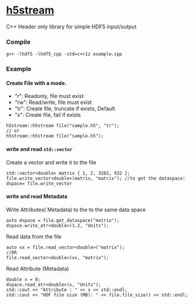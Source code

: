 # [h5stream](https://github.com/srbhp/h5stream)
C++ Header only library for simple HDF5 input/output

### Compile 

```
g++ -lhdf5 -lhdf5_cpp -std=c++1z example.cpp
```

### Example

#### Create File with a mode.


- "r":    Readonly, file must exist
- "rw": Read/write, file must exist
- "tr":   Create file, truncate if exists, Default
- "x":   Create file, fail if exists


```
h5stream::h5stream file("sample.h5", "tr");
// or 
h5stream::h5stream file("sample.h5");
```

#### write and read `std::vector` 

Create a vector and write it to the file


```
std::vector<double> matrix { 1, 2, 3282, 932 };
file.write_vector<double>(matrix, "matrix"); //to get the dataspace:  dspace= file.write_vector
```

#### write and read Metadata

Write Attributes( Metadata) to the to the same data space


```
auto dspace = file.get_dataspace("matrix");
dspace.write_atr<double>(1.2, "Units");
```


Read data from the file


```
auto xx = file.read_vector<double>("matrix");
//OR
file.read_vector<double>(xx, "matrix");
```


Read Attribute (Metadata)
```
double x = 0;
dspace.read_atr<double>(x, "Units");
std::cout << "Attribute : " << x << std::endl;
std::cout << "HDF file size (MB): " << file.file_size() << std::endl;
```


